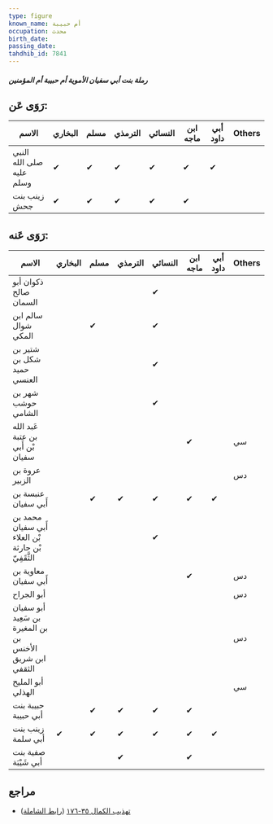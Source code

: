 ```yaml
---
type: figure
known_name: أم حبيبة
occupation: محدث
birth_date:
passing_date:
tahdhib_id: 7841
---
```

##### رملة بنت أبي سفيان الأموية أم حبيبة أم المؤمنين

## رَوَى عَن:
| الاسم                    | البخاري | مسلم | الترمذي | النسائي | ابن ماجه | أبي داود | Others |
| ------------------------ | ------- | ---- | ------- | ------- | -------- | -------- | ------ |
| النبي صلى الله عليه وسلم | ✔       | ✔    | ✔       | ✔       | ✔        | ✔        |        |
| زينب بنت جحش             | ✔       | ✔    | ✔       | ✔       | ✔        |          |        |
## رَوَى عَنه:
| الاسم                                                    | البخاري | مسلم | الترمذي | النسائي | ابن ماجه | أبي داود | Others |
| -------------------------------------------------------- | ------- | ---- | ------- | ------- | -------- | -------- | ------ |
| ذكوان أبو صالح السمان                                    |         |      |         | ✔       |          |          |        |
| سالم ابن شوال المكي                                      |         | ✔    |         | ✔       |          |          |        |
| شتير بن شكل بن حميد العنسي                               |         |      |         | ✔       |          |          |        |
| شهر بن حوشب الشامي                                       |         |      |         | ✔       |          |          |        |
| عَبد الله بن عتبة بْن أَبي سفيان                         |         |      |         |         | ✔        |          | سي     |
| عروة بن الزبير                                           |         |      |         |         |          |          | دس     |
| عنبسة بن أَبي سفيان                                      |         | ✔    | ✔       | ✔       | ✔        | ✔        |        |
| محمد بن أَبي سفيان بْن العلاء بْن حارثة الثَّقَفِيّ      |         |      |         | ✔       |          |          |        |
| معاوية بن أَبي سفيان                                     |         |      |         |         | ✔        |          | دس     |
| أبو الجراح                                               |         |      |         |         |          |          | دس     |
| أبو سفيان بن سَعِيد بن المغيرة بن الأخنس ابن شريق الثقفي |         |      |         |         |          |          | دس     |
| أبو المليح الهذلي                                        |         |      |         |         |          |          | سي     |
| حبيبة بنت أبي حبيبة                                      |         | ✔    | ✔       | ✔       | ✔        |          |        |
| زينب بنت أبي سلمة                                        | ✔       | ✔    | ✔       | ✔       | ✔        | ✔        |        |
| صفية بنت أبي شَيْبَة                                     |         |      | ✔       |         | ✔        |          |        |
## مراجع
- [تهذيب الكمال ٣٥-١٧٦](obsidian://open?vault=Tahdhib-al-Kamal&file=Figures/٧٨٤١-رملة%20بنت%20أبي%20سفيان%20الأموية%20أم%20حبيبة%20أم%20المؤمنين) ([رابط الشاملة](https://shamela.ws/book/3722/18775))